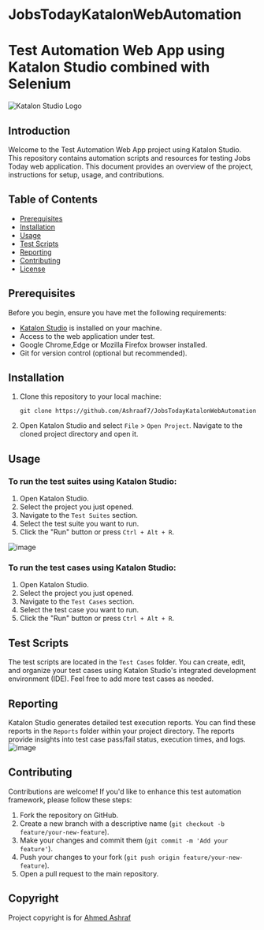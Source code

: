 # JobsTodayKatalonWebAutomation
# Test Automation Web App using Katalon Studio combined with Selenium

![Katalon Studio Logo](https://d1h3p5fzmizjvp.cloudfront.net/themes/katalon_4/images/header/katalon_logo.svg)

## Introduction

Welcome to the Test Automation Web App project using Katalon Studio. This repository contains automation scripts and resources for testing Jobs Today web application. This document provides an overview of the project, instructions for setup, usage, and contributions.

## Table of Contents

- [Prerequisites](#prerequisites)
- [Installation](#installation)
- [Usage](#usage)
- [Test Scripts](#test-scripts)
- [Reporting](#reporting)
- [Contributing](#contributing)
- [License](#license)

## Prerequisites

Before you begin, ensure you have met the following requirements:

- [Katalon Studio](https://www.katalon.com/) is installed on your machine.
- Access to the web application under test.
- Google Chrome,Edge or Mozilla Firefox browser installed.
- Git for version control (optional but recommended).

## Installation

1. Clone this repository to your local machine:

    ```shell
    git clone https://github.com/Ashraaf7/JobsTodayKatalonWebAutomation
    ```

2. Open Katalon Studio and select `File` > `Open Project`. Navigate to the cloned project directory and open it.

## Usage

### To run the test suites using Katalon Studio:

1. Open Katalon Studio.
2. Select the project you just opened.
3. Navigate to the `Test Suites` section.
4. Select the test suite you want to run.
5. Click the "Run" button or press `Ctrl + Alt + R`.
   
![image](https://github.com/Ashraaf7/JobsTodayKatalonWebAutomation/assets/69063398/78ad211d-d291-4b98-86ae-80535c595d18)

### To run the test cases using Katalon Studio:

1. Open Katalon Studio.
2. Select the project you just opened.
3. Navigate to the `Test Cases` section.
4. Select the test case you want to run.
5. Click the "Run" button or press `Ctrl + Alt + R`.
   
## Test Scripts

The test scripts are located in the `Test Cases` folder. You can create, edit, and organize your test cases using Katalon Studio's integrated development environment (IDE). Feel free to add more test cases as needed.


## Reporting

Katalon Studio generates detailed test execution reports. You can find these reports in the `Reports` folder within your project directory. The reports provide insights into test case pass/fail status, execution times, and logs.
![image](https://github.com/Ashraaf7/JobsTodayKatalonWebAutomation/assets/69063398/9ecea449-3490-4ca6-a976-9f6a1ef00bfb)

## Contributing

Contributions are welcome! If you'd like to enhance this test automation framework, please follow these steps:

1. Fork the repository on GitHub.
2. Create a new branch with a descriptive name (`git checkout -b feature/your-new-feature`).
3. Make your changes and commit them (`git commit -m 'Add your feature'`).
4. Push your changes to your fork (`git push origin feature/your-new-feature`).
5. Open a pull request to the main repository.

## Copyright  

 Project copyright is for [Ahmed Ashraf](https://github.com/Ashraaf7)  
